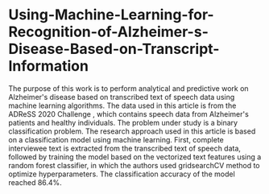 # Using-Machine-Learning-for-Recognition-of-Alzheimer-s-Disease-Based-on-Transcript-Information
The purpose of this work is to perform analytical and predictive work on Alzheimer's disease based on transcribed text of speech data using machine learning algorithms. The data used in this article is from the ADReSS 2020 Challenge , which contains speech data from Alzheimer's patients and healthy individuals. The problem under study is a binary classification problem. The research approach used in this article is based on a classification model using machine learning. First, complete interviewee text is extracted from the transcribed text of speech data, followed by training the model based on the vectorized text features using a random forest classifier, in which the authors used gridsearchCV method to optimize hyperparameters. The classification accuracy of the model reached 86.4%. 
